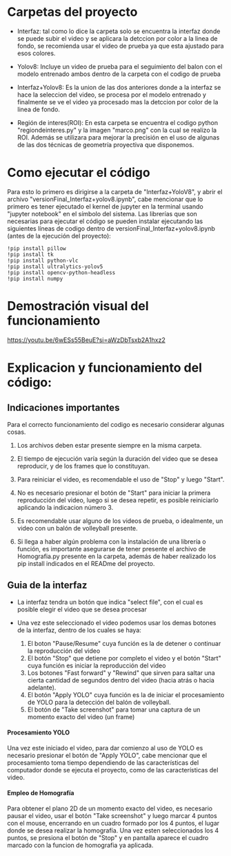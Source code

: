 # Carpetas del proyecto

- Interfaz: tal como lo dice la carpeta solo se encuentra la interfaz donde se puede subir el video y se aplicara la detccion por color a la linea de fondo, se recomienda usar el video de prueba ya que esta ajustado para esos colores.

- Yolov8: Incluye un video de prueba para el seguimiento del balon con el modelo entrenado ambos dentro de la carpeta con el codigo de prueba

- Interfaz+Yolov8: Es la union de las dos anteriores donde a la interfaz se hace la seleccion del video, se procesa por el modelo entrenado y finalmente se ve el video ya procesado mas la detccion por color de la linea de fondo.

- Región de interes(ROI): En esta carpeta se encuentra el codigo python "regiondeinteres.py" y la imagen "marco.png" con la cual se realizo la ROI. Además se utilizara para mejorar la precisión en el uso de algunas de las dos técnicas de geometría proyectiva que disponemos.

# Como ejecutar el código
Para esto lo primero es dirigirse a la carpeta de "Interfaz+YoloV8", y abrir el archivo "versionFinal_Interfaz+yolov8.ipynb", cabe mencionar que lo primero es tener ejecutado el kernel de jupyter en la terminal usando "jupyter notebook" en el símbolo del sistema. Las librerías que son necesarias para ejecutar el código se pueden instalar ejecutando las siguientes líneas de codigo dentro de versionFinal_Interfaz+yolov8.ipynb (antes de la ejecución del proyecto):

````
!pip install pillow
!pip install tk
!pip install python-vlc
!pip install ultralytics-yolov5
!pip install opencv-python-headless
!pip install numpy
````

# Demostración visual del funcionamiento

https://youtu.be/6wESs55BeuE?si=aWzDbTsxb2A1hxz2

# Explicacion y funcionamiento del código:

## Indicaciones importantes
Para el correcto funcionamiento del codigo es necesario considerar algunas cosas.

1. Los archivos deben estar presente siempre en la misma carpeta.

2. El tiempo de ejecución varía según la duración del video que se desea reproducir, y de los frames que lo constituyan.

3. Para reiniciar el video, es recomendable el uso de "Stop" y luego "Start".

4. No es necesario presionar el botón de "Start" para iniciar la primera reproducción del video, luego si se desea repetir, es posible reiniciarlo aplicando la indicacion número 3.

5. Es recomendable usar alguno de los videos de prueba, o idealmente, un video con un balón de volleyball presente.

6. Si llega a haber algún problema con la instalación de una librería o función, es importante asegurarse de tener presente el archivo de Homografia.py presente en la carpeta, además de haber realizado los pip install indicados en el READme del proyecto.
## Guia de la interfaz

- La interfaz tendra un botón que indica "select file", con el cual es posible elegir el video que se desea procesar

- Una vez este seleccionado el video podemos usar los demas botones de la interfaz, dentro de los cuales se haya:
  1. El boton "Pause/Resume" cuya función es la de detener o continuar la reproducción del video
  2. El botón "Stop" que detiene por completo el video y el botón "Start" cuya función es iniciar la reproducción del video
  3. Los botones "Fast forward" y "Rewind" que sirven para saltar una cierta cantidad de segundos dentro del video (hacia atrás o hacia adelante).
  4. El botón "Apply YOLO" cuya función es la de iniciar el procesamiento de YOLO para la detección del balón de volleyball.
  5. El botón de "Take screenshot" para tomar una captura de un momento exacto del video (un frame)

#### Procesamiento YOLO

Una vez este iniciado el video, para dar comienzo al uso de YOLO es necesario presionar el botón de "Apply YOLO", cabe mencionar que el procesamiento toma tiempo dependiendo de las características del computador donde se ejecuta el proyecto, como de las características del video.

#### Empleo de Homografía

Para obtener el plano 2D de un momento exacto del video, es necesario pausar el video, usar el botón "Take screenshot" y luego marcar 4 puntos con el mouse, encerrando en un cuadro formado por los 4 puntos, el lugar donde se desea realizar la homografía. Una vez esten seleccionados los 4 puntos, se presiona el botón de "Stop" y en pantalla aparece el cuadro marcado con la funcion de homografia ya aplicada.

